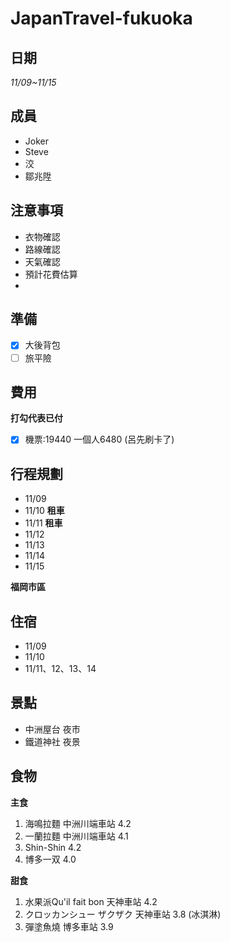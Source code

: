 # JapanTravel-fukuoka


## 日期
*11/09~11/15*

## 成員
- Joker
- Steve
- 洨
- 鄒兆陞

## 注意事項
* 衣物確認
* 路線確認
* 天氣確認
* 預計花費估算
* 

## 準備
- [x] 大後背包
- [ ] 旅平險 

## 費用

**打勾代表已付**
- [x] 機票:19440 一個人6480 (呂先刷卡了)

## 行程規劃

  - 11/09
  - 11/10 **租車**
  - 11/11 **租車**
  - 11/12
  - 11/13
  - 11/14
  - 11/15


**福岡市區**

## 住宿
  - 11/09
  - 11/10
  - 11/11、12、13、14

## 景點

* 中洲屋台 夜市
* 鐵道神社 夜景


## 食物

**主食**

1. 海鳴拉麵 中洲川端車站 4.2
2. 一蘭拉麵 中洲川端車站 4.1
3. Shin-Shin 4.2
4. 博多一双 4.0


**甜食**
1. 水果派Qu'il fait bon 天神車站 4.2
2. クロッカンシュー ザクザク 天神車站 3.8 (冰淇淋)
3. 彈塗魚燒 博多車站 3.9
